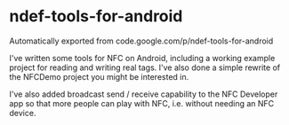 # ndef-tools-for-android
Automatically exported from code.google.com/p/ndef-tools-for-android

I've written some tools for NFC on Android, including a working example project for reading and writing real tags. I've also done a simple rewrite of the NFCDemo project you might be interested in.

I've also added broadcast send / receive capability to the NFC Developer app so that more people can play with NFC, i.e. without needing an NFC device.
